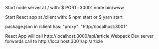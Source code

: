 Start node server at / with:
 $ PORT=30001 node bin/www

Start React app at /client with:
$ npm start
or
$ yarn start


package.json in /client has:
"proxy": "http://localhost:3001"


React App will call http://localhost:3000/api/article
Webpack Dev server forwards call to http://localhost:3001/api/article